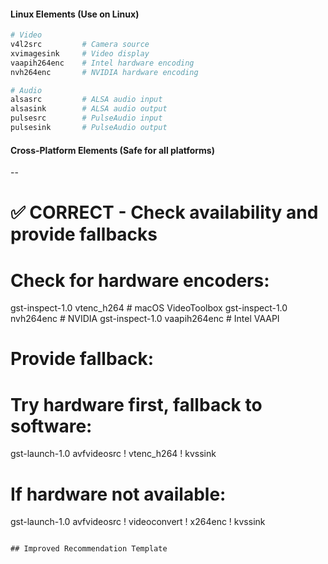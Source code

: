 #### Linux Elements (Use on Linux)
```bash
# Video
v4l2src         # Camera source
xvimagesink     # Video display
vaapih264enc    # Intel hardware encoding
nvh264enc       # NVIDIA hardware encoding

# Audio
alsasrc         # ALSA audio input
alsasink        # ALSA audio output
pulsesrc        # PulseAudio input
pulsesink       # PulseAudio output
```

#### Cross-Platform Elements (Safe for all platforms)
--

# ✅ CORRECT - Check availability and provide fallbacks
# Check for hardware encoders:
gst-inspect-1.0 vtenc_h264    # macOS VideoToolbox
gst-inspect-1.0 nvh264enc     # NVIDIA
gst-inspect-1.0 vaapih264enc  # Intel VAAPI

# Provide fallback:
# Try hardware first, fallback to software:
gst-launch-1.0 avfvideosrc ! vtenc_h264 ! kvssink
# If hardware not available:
gst-launch-1.0 avfvideosrc ! videoconvert ! x264enc ! kvssink
```

## Improved Recommendation Template

